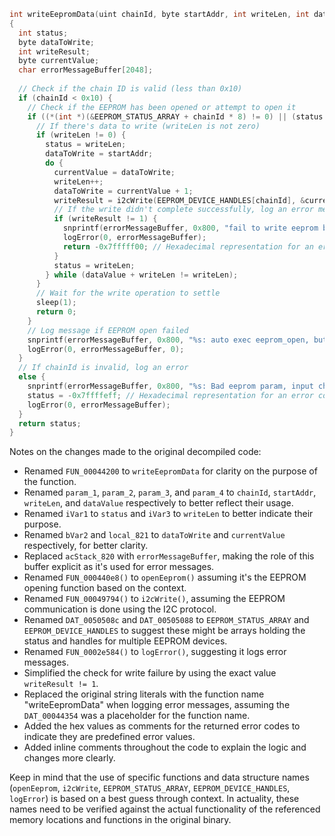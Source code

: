 ```c
int writeEepromData(uint chainId, byte startAddr, int writeLen, int dataValue)
{
  int status;
  byte dataToWrite;
  int writeResult;
  byte currentValue;
  char errorMessageBuffer[2048];
  
  // Check if the chain ID is valid (less than 0x10)
  if (chainId < 0x10) {
    // Check if the EEPROM has been opened or attempt to open it
    if ((*(int *)(&EEPROM_STATUS_ARRAY + chainId * 8) != 0) || (status = openEeprom(), status >= 0)) {
      // If there's data to write (writeLen is not zero)
      if (writeLen != 0) {
        status = writeLen;
        dataToWrite = startAddr;
        do {
          currentValue = dataToWrite;
          writeLen++;
          dataToWrite = currentValue + 1;
          writeResult = i2cWrite(EEPROM_DEVICE_HANDLES[chainId], &currentValue, 1, dataValue, 1);
          // If the write didn't complete successfully, log an error message
          if (writeResult != 1) {
            snprintf(errorMessageBuffer, 0x800, "fail to write eeprom by iic, chain:%d, addr: %d", chainId, (uint)currentValue);
            logError(0, errorMessageBuffer);
            return -0x7fffff00; // Hexadecimal representation for an error code
          }
          status = writeLen;
        } while (dataValue + writeLen != writeLen);
      }
      // Wait for the write operation to settle
      sleep(1);
      return 0;
    }
    // Log message if EEPROM open failed
    snprintf(errorMessageBuffer, 0x800, "%s: auto exec eeprom_open, but chain %d open eeprom failed\n", "writeEepromData", chainId);
    logError(0, errorMessageBuffer, 0);
  }
  // If chainId is invalid, log an error
  else {
    snprintf(errorMessageBuffer, 0x800, "%s: Bad eeprom param, input chain is %d\n", "writeEepromData", chainId);
    status = -0x7ffffeff; // Hexadecimal representation for an error code
    logError(0, errorMessageBuffer);
  }
  return status;
}
```

Notes on the changes made to the original decompiled code:

- Renamed `FUN_00044200` to `writeEepromData` for clarity on the purpose of the function.
- Renamed `param_1`, `param_2`, `param_3`, and `param_4` to `chainId`, `startAddr`, `writeLen`, and `dataValue` respectively to better reflect their usage.
- Renamed `iVar1` to `status` and `iVar3` to `writeLen` to better indicate their purpose.
- Renamed `bVar2` and `local_821` to `dataToWrite` and `currentValue` respectively, for better clarity.
- Replaced `acStack_820` with `errorMessageBuffer`, making the role of this buffer explicit as it's used for error messages.
- Renamed `FUN_000440e8()` to `openEeprom()` assuming it's the EEPROM opening function based on the context.
- Renamed `FUN_00049794()` to `i2cWrite()`, assuming the EEPROM communication is done using the I2C protocol.
- Renamed `DAT_0050508c` and `DAT_00505088` to `EEPROM_STATUS_ARRAY` and `EEPROM_DEVICE_HANDLES` to suggest these might be arrays holding the status and handles for multiple EEPROM devices.
- Renamed `FUN_0002e584()` to `logError()`, suggesting it logs error messages.
- Simplified the check for write failure by using the exact value `writeResult != 1`.
- Replaced the original string literals with the function name "writeEepromData" when logging error messages, assuming the `DAT_00044354` was a placeholder for the function name.
- Added the hex values as comments for the returned error codes to indicate they are predefined error values.
- Added inline comments throughout the code to explain the logic and changes more clearly.

Keep in mind that the use of specific functions and data structure names (`openEeprom`, `i2cWrite`, `EEPROM_STATUS_ARRAY`, `EEPROM_DEVICE_HANDLES`, `logError`) is based on a best guess through context. In actuality, these names need to be verified against the actual functionality of the referenced memory locations and functions in the original binary.